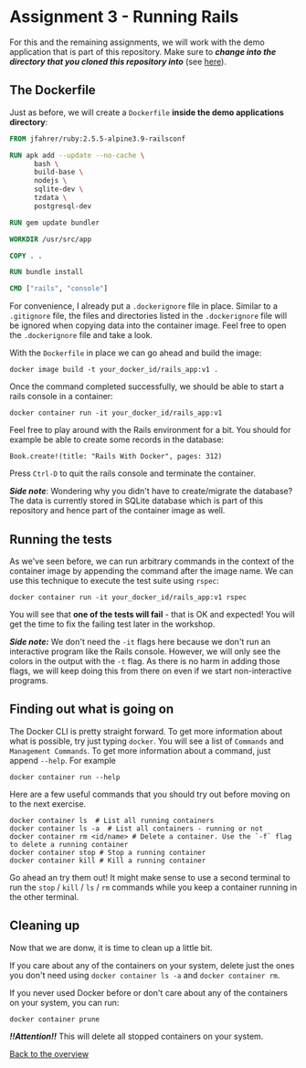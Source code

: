 # Assignment 3 - Running Rails

For this and the remaining assignments, we will work with the demo application that is part of this repository. Make sure to __*change into the directory that you cloned this repository into*__ (see [here](../README.md#getting-started)). 

## The Dockerfile
Just as before, we will create a `Dockerfile` **inside the demo applications directory**:

```Dockerfile
FROM jfahrer/ruby:2.5.5-alpine3.9-railsconf

RUN apk add --update --no-cache \
      bash \
      build-base \
      nodejs \
      sqlite-dev \
      tzdata \
      postgresql-dev

RUN gem update bundler

WORKDIR /usr/src/app

COPY . .

RUN bundle install

CMD ["rails", "console"]
```

For convenience, I already put a `.dockerignore` file in place. Similar to a `.gitignore` file, the files and directories listed in the `.dockerignore` file will be ignored when copying data into the container image. Feel free to open the `.dockerignore` file and take a look.

With the `Dockerfile` in place we can go ahead and build the image:
```
docker image build -t your_docker_id/rails_app:v1 .
```

Once the command completed successfully, we should be able to start a rails console in a container:
```
docker container run -it your_docker_id/rails_app:v1
```

Feel free to play around with the Rails environment for a bit. You should for example be able to create some records in the database:
```
Book.create!(title: "Rails With Docker", pages: 312)
```

Press `Ctrl-D` to quit the rails console and terminate the container.

__*Side note*__: Wondering why you didn't have to create/migrate the database? The data is currently stored in SQLite database which is part of this repository and hence part of the container image as well.


## Running the tests
As we've seen before, we can run arbitrary commands in the context of the container image by appending the command after the image name. We can use this technique to execute the test suite using `rspec`:
```
docker container run -it your_docker_id/rails_app:v1 rspec
```

You will see that __one of the tests will fail__ - that is OK and expected! You will get the time to fix the failing test later in the workshop.

__*Side note:*__ We don't need the `-it` flags here because we don't run an interactive program like the Rails console. However, we will only see the colors in the output with the `-t` flag. As there is no harm in adding those flags, we will keep doing this from there on even if we start non-interactive programs.

## Finding out what is going on
The Docker CLI is pretty straight forward. To get more information about what is possible, try just typing `docker`.
You will see a list of `Commands` and `Management Commands`. To get more information about a command, just append `--help`. For example
```
docker container run --help
```

Here are a few useful commands that you should try out before moving on to the next exercise.
```
docker container ls  # List all running containers
docker container ls -a  # List all containers - running or not
docker container rm <id/name> # Delete a container. Use the `-f` flag to delete a running container
docker container stop # Stop a running container
docker container kill # Kill a running container
```

Go ahead an try them out! It might make sense to use a second terminal to run the `stop` / `kill` / `ls` / `rm` commands while you keep a container running in the other terminal.

## Cleaning up
Now that we are donw, it is time to clean up a little bit.

If you care about any of the containers on your system, delete just the ones you don't need using `docker container ls -a` and `docker container rm`.

If you never used Docker before or don't care about any of the containers on your system, you can run:

```
docker container prune
```

*__!!Attention!!__* This will delete all stopped containers on your system.

[Back to the overview](../README.md#assignments)
